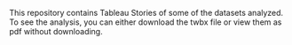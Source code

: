 This repository contains Tableau Stories of some of the datasets analyzed. To see the analysis, you can either download the twbx file or view them as pdf without downloading.

